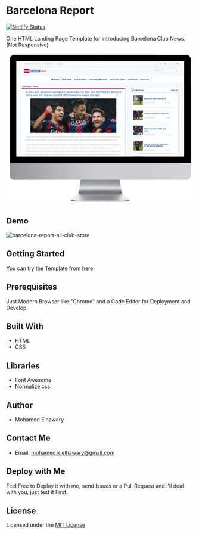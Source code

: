 # Barcelona Report

[![Netlify Status](https://api.netlify.com/api/v1/badges/6be11bb4-9e52-4a43-973f-81d38b61de2c/deploy-status)](https://app.netlify.com/sites/barcelonareport/deploys)  

One HTML Landing Page Template for introducing Barcelona Club News.  
(Not Responsive)  

![Screenshot](mockup.png)  

## Demo
 
![barcelona-report-all-club-store](https://user-images.githubusercontent.com/69651552/95007501-faafca00-0610-11eb-83da-44eb6e823aca.gif)

## Getting Started

You can try the Template from [here](https://mohamed-elhawary.github.io/barcelona-report/)

## Prerequisites

Just Modern Browser like "Chrome" and a Code Editor for Deployment and Develop.

## Built With

* HTML
* CSS  

## Libraries  

* Font Awesome  
* Normalize.css  

## Author

* Mohamed Elhawary  

## Contact Me  

* Email: mohamed.k.elhawary@gmail.com

## Deploy with Me

Feel Free to Deploy it with me, send Issues or a Pull Request and i'll deal with you, just test it First.

## License

Licensed under the [MIT License](LICENSE)


